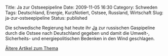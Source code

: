 Title: Ja zur Ostseepipeline
Date: 2009-11-05 16:30
Category: Schweden
Tags: Deutschland, Energie, KurzNotiert, Ostsee, Russland, Wirtschaft
Slug: ja-zur-ostseepipeline
Status: published

Die schwedische Regierung hat heute ihr
[Ja](http://www.dn.se/nyheter/sverige/ja-till-gasledningen-1.988679) zur
russischen Gaspipeline durch die Ostsee nach Deutschland gegeben und
damit die Umwelt-, Sicherheits- und energiepolitischen Bedenken in den
Wind geschlagen.

[Ältere Artikel zum Thema](http://fiket.de/?s=ostseepipe)


